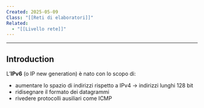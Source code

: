 ```yaml
---
Created: 2025-05-09
Class: "[[Reti di elaboratori]]"
Related:
  - "[[Livello rete]]"
---
```

---
## Introduction
L’**IPv6** (o IP new generation) è nato con lo scopo di:
- aumentare lo spazio di indirizzi rispetto a IPv4 → indirizzi lunghi 128 bit
- ridisegnare il formato dei datagrammi
- rivedere protocolli ausiliari come ICMP

